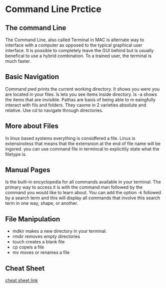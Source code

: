# Command Line Prctice

## The command Line
The Command Line, also called Terminal in MAC is  alternate way to interface with a computer as opposed to the typical graphical user interface. It is possible to completely leave the GUI behind but is usually benefical to use a hybrid combination. To a trained user, the terminal is much faster.
## Basic Navigation
Command pwd prints the current working directory. It shows you were you are located in your files. ls lets you see items inside directory. ls -a shows the items that are invisible. Pathas are basis of being able to m eaingfully interact with fils and folders. They caome in 2 varieties absolute and relative. Use cd to navigate through directories.
## More about Files
In linux based systems everything is considfered a file.  Linus is extensinoless that means that the extensnion at the end of file name will be ingored. you can use command file in termincal to explicitily state what the filetype is.

## Manual Pages
Is the built-in encyclopedia for all commands available in your terminal. The primary way to access it is with the command man followed by the command you would like to learn about. You can add the option -k followed by a search term and this will display all commands that involve this search term in one way, shape, or another.
## File Manipulation
- mdkir makes a new directory in your terminal.  
- rmdir removes empty directories
- touch creates a blank file
- cp copeis a file
- mv moves or renames a file

## Cheat Sheet
[cheat sheet link](https://ryanstutorials.net/linuxtutorial/cheatsheet.php) 